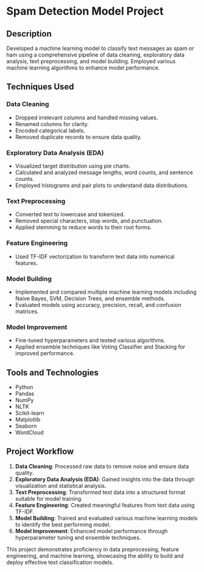 # Spam Detection Model Project

## Description
Developed a machine learning model to classify text messages as spam or ham using a comprehensive pipeline of data cleaning, exploratory data analysis, text preprocessing, and model building. Employed various machine learning algorithms to enhance model performance.

## Techniques Used

### Data Cleaning
- Dropped irrelevant columns and handled missing values.
- Renamed columns for clarity.
- Encoded categorical labels.
- Removed duplicate records to ensure data quality.

### Exploratory Data Analysis (EDA)
- Visualized target distribution using pie charts.
- Calculated and analyzed message lengths, word counts, and sentence counts.
- Employed histograms and pair plots to understand data distributions.

### Text Preprocessing
- Converted text to lowercase and tokenized.
- Removed special characters, stop words, and punctuation.
- Applied stemming to reduce words to their root forms.

### Feature Engineering
- Used TF-IDF vectorization to transform text data into numerical features.

### Model Building
- Implemented and compared multiple machine learning models including Naive Bayes, SVM, Decision Trees, and ensemble methods.
- Evaluated models using accuracy, precision, recall, and confusion matrices.

### Model Improvement
- Fine-tuned hyperparameters and tested various algorithms.
- Applied ensemble techniques like Voting Classifier and Stacking for improved performance.

## Tools and Technologies
- Python
- Pandas
- NumPy
- NLTK
- Scikit-learn
- Matplotlib
- Seaborn
- WordCloud

## Project Workflow
1. **Data Cleaning**: Processed raw data to remove noise and ensure data quality.
2. **Exploratory Data Analysis (EDA)**: Gained insights into the data through visualization and statistical analysis.
3. **Text Preprocessing**: Transformed text data into a structured format suitable for model training.
4. **Feature Engineering**: Created meaningful features from text data using TF-IDF.
5. **Model Building**: Trained and evaluated various machine learning models to identify the best performing model.
6. **Model Improvement**: Enhanced model performance through hyperparameter tuning and ensemble techniques.

This project demonstrates proficiency in data preprocessing, feature engineering, and machine learning, showcasing the ability to build and deploy effective text classification models.
